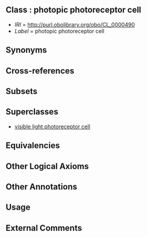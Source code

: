 
## Class : photopic photoreceptor cell

 * *IRI* = http://purl.obolibrary.org/obo/CL_0000490
 * *Label* = photopic photoreceptor cell

## Synonyms


## Cross-references


## Subsets


## Superclasses

 * [visible light photoreceptor cell](../../CL/88/CL_0000488.md)

## Equivalencies


## Other Logical Axioms


## Other Annotations


## Usage


## External Comments


